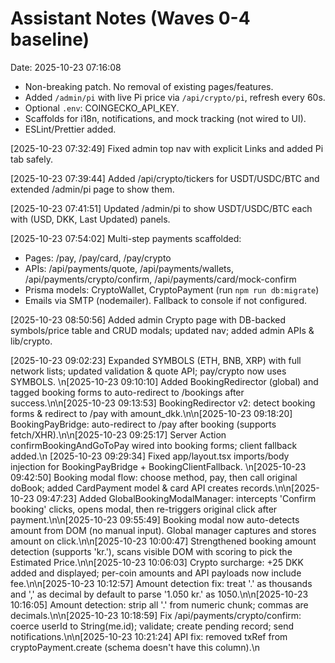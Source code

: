 # Assistant Notes (Waves 0-4 baseline)
Date: 2025-10-23 07:16:08
- Non-breaking patch. No removal of existing pages/features.
- Added `/admin/pi` with live Pi price via `/api/crypto/pi`, refresh every 60s.
- Optional `.env`: COINGECKO_API_KEY.
- Scaffolds for i18n, notifications, and mock tracking (not wired to UI).
- ESLint/Prettier added.


[2025-10-23 07:32:49] Fixed admin top nav with explicit Links and added Pi tab safely.

[2025-10-23 07:39:44] Added /api/crypto/tickers for USDT/USDC/BTC and extended /admin/pi page to show them.

[2025-10-23 07:41:51] Updated /admin/pi to show USDT/USDC/BTC each with (USD, DKK, Last Updated) panels.

[2025-10-23 07:54:02] Multi-step payments scaffolded:
- Pages: /pay, /pay/card, /pay/crypto
- APIs: /api/payments/quote, /api/payments/wallets, /api/payments/crypto/confirm, /api/payments/card/mock-confirm
- Prisma models: CryptoWallet, CryptoPayment (run `npm run db:migrate`)
- Emails via SMTP (nodemailer). Fallback to console if not configured.

[2025-10-23 08:50:56] Added admin Crypto page with DB-backed symbols/price table and CRUD modals; updated nav; added admin APIs & lib/crypto.

[2025-10-23 09:02:23] Expanded SYMBOLS (ETH, BNB, XRP) with full network lists; updated validation & quote API; pay/crypto now uses SYMBOLS.
\n[2025-10-23 09:10:10] Added BookingRedirector (global) and tagged booking forms to auto-redirect to /bookings after success.\n\n[2025-10-23 09:13:53] BookingRedirector v2: detect booking forms & redirect to /pay with amount_dkk.\n\n[2025-10-23 09:18:20] BookingPayBridge: auto-redirect to /pay after booking (supports fetch/XHR).\n\n[2025-10-23 09:25:17] Server Action confirmBookingAndGoToPay wired into booking forms; client fallback added.\n
[2025-10-23 09:29:34] Fixed app/layout.tsx imports/body injection for BookingPayBridge + BookingClientFallback.
\n[2025-10-23 09:42:50] Booking modal flow: choose method, pay, then call original doBook; added CardPayment model & card API creates records.\n\n[2025-10-23 09:47:23] Added GlobalBookingModalManager: intercepts 'Confirm booking' clicks, opens modal, then re-triggers original click after payment.\n\n[2025-10-23 09:55:49] Booking modal now auto-detects amount from DOM (no manual input). Global manager captures and stores amount on click.\n\n[2025-10-23 10:00:47] Strengthened booking amount detection (supports 'kr.'), scans visible DOM with scoring to pick the Estimated Price.\n\n[2025-10-23 10:06:03] Crypto surcharge: +25 DKK added and displayed; per-coin amounts and API payloads now include fee.\n\n[2025-10-23 10:12:57] Amount detection fix: treat '.' as thousands and ',' as decimal by default to parse '1.050 kr.' as 1050.\n\n[2025-10-23 10:16:05] Amount detection: strip all '.' from numeric chunk; commas are decimals.\n\n[2025-10-23 10:18:59] Fix /api/payments/crypto/confirm: coerce userId to String(me.id); validate; create pending record; send notifications.\n\n[2025-10-23 10:21:24] API fix: removed txRef from cryptoPayment.create (schema doesn't have this column).\n